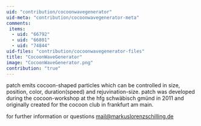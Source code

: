 ```yaml
---
uid: "contribution/cocoonwavegenerator"
uid-meta: "contribution/cocoonwavegenerator-meta"
comments: 
 items: 
  - uid: "66792"
  - uid: "66801"
  - uid: "74844"
uid-files: "contribution/cocoonwavegenerator-files"
title: "CocoonWaveGenerator"
image: "CocoonWaveGenerator.png"
contribution: "true"
---
```


patch emits cocoon-shaped particles which can be controlled in size, position, color, duration(speed) and rejuvination-size.
patch was developed during the cocoon-workshop at the hfg schwäbisch gmünd in 2011 and originally created for the cocoon club in frankfurt am main.

for further information or questions mail@markuslorenzschilling.de